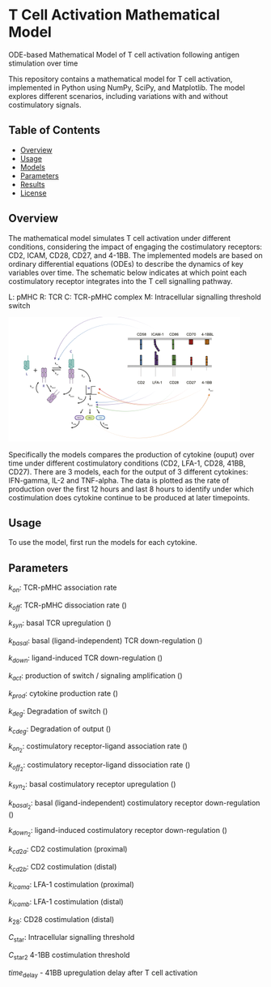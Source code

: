# T Cell Activation Mathematical Model
ODE-based Mathematical Model of T cell activation following antigen stimulation over time

This repository contains a mathematical model for T cell activation, implemented in Python using NumPy, SciPy, and Matplotlib. The model explores different scenarios, including variations with and without costimulatory signals.

## Table of Contents

- [Overview](#overview)
- [Usage](#usage)
- [Models](#models)
- [Parameters](#parameters)
- [Results](#results)
- [License](#license)

## Overview

The mathematical model simulates T cell activation under different conditions, considering the impact of engaging the costimulatory receptors: CD2, ICAM, CD28, CD27, and 4-1BB. The implemented models are based on ordinary differential equations (ODEs) to describe the dynamics of key variables over time. The schematic below indicates at which point each costimulatory receptor integrates into the T cell signalling pathway.

L: pMHC
R: TCR
C: TCR-pMHC complex
M: Intracellular signalling threshold switch

![Figure Description](model_fig.png)

Specifically the models compares the production of cytokine (ouput) over time under different costimulatory conditions (CD2, LFA-1, CD28, 41BB, CD27). There are 3 models, each for the output of 3 different cytokines: IFN-gamma, IL-2 and TNF-alpha. The data is plotted as the rate of production over the first 12 hours and last 8 hours to identify under which costimulation does cytokine continue to be produced at later timepoints. 

## Usage

To use the model, first run the models for each cytokine.

## Parameters

$k_{on}$: TCR-pMHC association rate

$k_{off}$: TCR-pMHC dissociation rate ()

$k_{syn}$: basal TCR upregulation ()

$k_{basal}$: basal (ligand-independent) TCR down-regulation ()

$k_{down}$: ligand-induced TCR down-regulation ()

$k_{act}$: production of switch / signaling amplification ()

$k_{prod}$: cytokine production rate ()

$k_{deg}$: Degradation of switch ()

$k_{cdeg}$: Degradation of output ()

$k_{on_2}$: costimulatory receptor-ligand association rate ()

$k_{off_2}$: costimulatory receptor-ligand dissociation rate ()

$k_{syn_2}$: basal costimulatory receptor upregulation ()

$k_{basal_2}$: basal (ligand-independent) costimulatory receptor down-regulation ()

$k_{down_2}$: ligand-induced costimulatory receptor down-regulation ()

$k_{cd2a}$: CD2 costimulation (proximal)

$k_{cd2b}$: CD2 costimulation (distal)

$k_{icama}$: LFA-1 costimulation (proximal)

$k_{icamb}$: LFA-1 costimulation (distal)

$k_{28}$: CD28 costimulation (distal)

$C_{\text{star}}$: Intracellular signalling threshold

$C_{\text{star2}}$ 4-1BB costimulation threshold

$time_{\text{delay}}$ - 41BB upregulation delay after T cell activation




